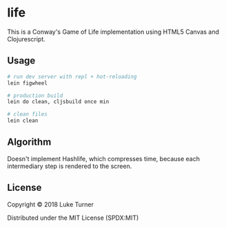 # life

This is a Conway's Game of Life implementation using HTML5 Canvas and Clojurescript.

## Usage

``` bash
# run dev server with repl + hot-reloading
lein figwheel

# production build
lein do clean, cljsbuild once min

# clean files
lein clean
```

## Algorithm

Doesn't implement Hashlife, which compresses time, because each intermediary step is rendered to the screen.

## License

Copyright © 2018 Luke Turner

Distributed under the MIT License (SPDX:MIT)